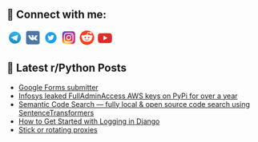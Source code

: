 ## 🔎 Connect with me:
[<img src="https://github.com/bullbesh/bullbesh/blob/main/images/Telegram.png" width="32" height="32" />](https://t.me/bullbesh)
[<img src="https://github.com/bullbesh/bullbesh/blob/main/images/VK.png" width="32" height="32" />](https://vk.com/bullbesh)
[<img src="https://github.com/bullbesh/bullbesh/blob/main/images/Twitter.png" width="32" height="32" />](https://twitter.com/bullbesh1)
[<img src="https://github.com/bullbesh/bullbesh/blob/main/images/Instagram.png" width="32" height="32" />](https://www.instagram.com/bullbesh)
[<img src="https://github.com/bullbesh/bullbesh/blob/main/images/Reddit.png" width="32" height="32" />](https://www.reddit.com/user/bullbesh)
[<img src="https://github.com/bullbesh/bullbesh/blob/main/images/YouTube.png" width="32" height="32" />](https://www.youtube.com/channel/UCtfjRs6uzgq5mfm8S06WTcg)

## 📕 Latest r/Python Posts
<!-- BLOG-POST-LIST:START -->
- [Google Forms submitter](https://www.reddit.com/r/Python/comments/yxrhng/google_forms_submitter/)
- [Infosys leaked FullAdminAccess AWS keys on PyPi for over a year](https://www.reddit.com/r/Python/comments/yxqwf5/infosys_leaked_fulladminaccess_aws_keys_on_pypi/)
- [Semantic Code Search — fully local &amp; open source code search using SentenceTransformers](https://www.reddit.com/r/Python/comments/yxqpue/semantic_code_search_fully_local_open_source_code/)
- [How to Get Started with Logging in Django](https://www.reddit.com/r/Python/comments/yxqaqd/how_to_get_started_with_logging_in_django/)
- [Stick or rotating proxies](https://www.reddit.com/r/Python/comments/yxpvzc/stick_or_rotating_proxies/)
<!-- BLOG-POST-LIST:END -->
